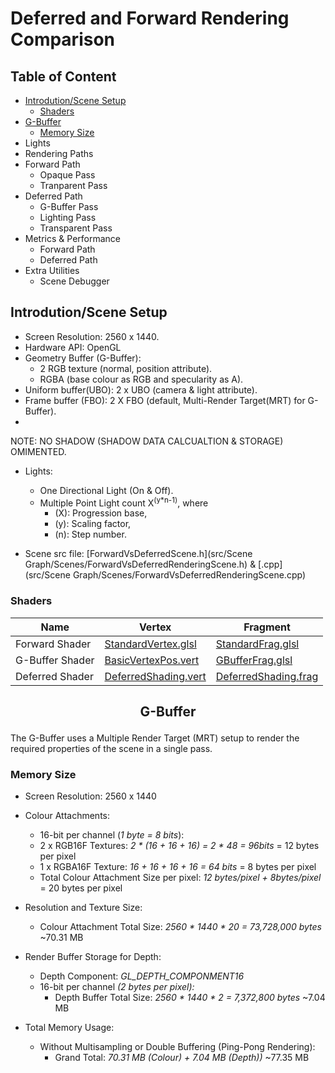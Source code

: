 # Deferred and Forward Rendering Comparison

## Table of Content
- [Introdution/Scene Setup](#introdutionscene-setup)
    - [Shaders](#shaders)
- [G-Buffer](#g-buffer)
    - [Memory Size](#memory-size)
- Lights
- Rendering Paths
 - Forward Path
    - Opaque Pass
    - Tranparent Pass
 - Deferred Path
    - G-Buffer Pass
    - Lighting Pass
    - Transparent Pass
- Metrics & Performance
    - Forward Path
    - Deferred Path
- Extra Utilities
    - Scene Debugger

## Introdution/Scene Setup
- Screen Resolution: 2560 x 1440.
- Hardware API: OpenGL 
- Geometry Buffer (G-Buffer): 
    - 2 RGB texture (normal, position attribute).
    - RGBA (base colour as RGB and specularity as A).
- Uniform buffer(UBO): 2 x UBO (camera & light attribute).
- Frame buffer (FBO): 2 X FBO (default, Multi-Render Target(MRT) for G-Buffer).
- 
NOTE: NO SHADOW (SHADOW DATA CALCUALTION & STORAGE) OMIMENTED.
- Lights:
    - One Directional Light (On & Off).
    - Multiple Point Light count X<sup>(y*n-1)</sup>, where
        - (X): Progression base,
        - (y): Scaling factor,
        - (n): Step number.

- Scene src file: [ForwardVsDeferredScene.h](src/Scene Graph/Scenes/ForwardVsDeferredRenderingScene.h) & [.cpp](src/Scene Graph/Scenes/ForwardVsDeferredRenderingScene.cpp)

### Shaders

| Name           | Vertex               | Fragment               |
|----------------|----------------------|------------------------|
| Forward Shader | [StandardVertex.glsl](Assets/Shaders/StandardVertex.glsl)| [StandardFrag.glsl](Assets/Shaders/StandardFrag2.glsl)|
| G-Buffer Shader| [BasicVertexPos.vert](Assets/Shaders/Experimental/BasicVertexPos.vert)| [GBufferFrag.glsl](Assets/Shaders/GBufferFrag.glsl)|
| Deferred Shader| [DeferredShading.vert](Assets/Shaders/Experimental/DeferredShading.vert)| [DeferredShading.frag](Assets/Shaders/Experimental/DeferredShading.frag)|


## <p align = "center"> G-Buffer </p>
The G-Buffer uses a Multiple Render Target (MRT) setup to render the required properties of the scene in a single pass.

### Memory Size

- Screen Resolution: 2560 x 1440
- Colour Attachments:
    - 16-bit per channel (*1 byte = 8 bits*):
    - 2 x RGB16F Textures: *2 * (16 + 16 + 16) = 2 * 48 = 96bits* = 12 bytes per pixel
    - 1 x RGBA16F Texture: *16 + 16 + 16 + 16 = 64 bits* = 8 bytes per pixel
    - Total Colour Attachment Size per pixel: *12 bytes/pixel + 8bytes/pixel* = 20 bytes per pixel
- Resolution and Texture Size:
    - Colour Attachment Total Size: *2560 * 1440 * 20 = 73,728,000 bytes* ~70.31 MB

- Render Buffer Storage for Depth: 
    - Depth Component: *GL_DEPTH_COMPONMENT16*
    - 16-bit per channel *(2 bytes per pixel):*
        - Depth Buffer Total Size: *2560 * 1440 * 2 = 7,372,800 bytes* ~7.04 MB

- Total Memory Usage:
    - Without Multisampling or Double Buffering (Ping-Pong Rendering):
        - Grand Total: *70.31 MB (Colour) + 7.04 MB (Depth))* ~77.35 MB